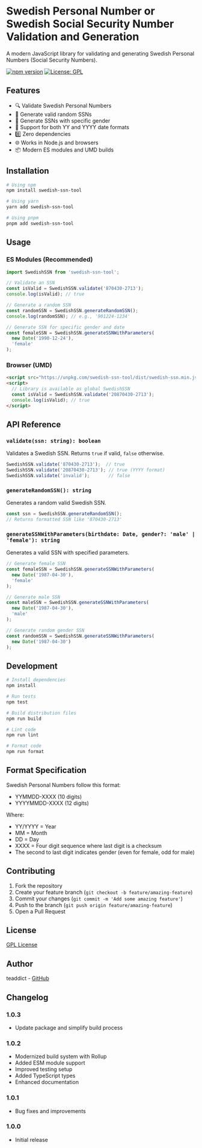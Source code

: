 Swedish Personal Number or Swedish Social Security Number Validation and Generation
===================================

A modern JavaScript library for validating and generating Swedish Personal Numbers (Social Security Numbers).

[![npm version](https://badge.fury.io/js/swedish-ssn-tool.svg)](https://badge.fury.io/js/swedish-ssn-tool)
[![License: GPL](https://img.shields.io/badge/License-GPL-blue.svg)](LICENSE)

## Features

- 🔍 Validate Swedish Personal Numbers
- 🎲 Generate valid random SSNs
- 👥 Generate SSNs with specific gender
- 📅 Support for both YY and YYYY date formats
- 0️⃣ Zero dependencies
- 🌐 Works in Node.js and browsers
- 📦 Modern ES modules and UMD builds

## Installation

```bash
# Using npm
npm install swedish-ssn-tool

# Using yarn
yarn add swedish-ssn-tool

# Using pnpm
pnpm add swedish-ssn-tool
```

## Usage

### ES Modules (Recommended)

```js
import SwedishSSN from 'swedish-ssn-tool';

// Validate an SSN
const isValid = SwedishSSN.validate('870430-2713');
console.log(isValid); // true

// Generate a random SSN
const randomSSN = SwedishSSN.generateRandomSSN();
console.log(randomSSN); // e.g., '901224-1234'

// Generate SSN for specific gender and date
const femaleSSN = SwedishSSN.generateSSNWithParameters(
  new Date('1990-12-24'), 
  'female'
);
```

### Browser (UMD)

```html
<script src="https://unpkg.com/swedish-ssn-tool/dist/swedish-ssn.min.js"></script>
<script>
  // Library is available as global SwedishSSN
  const isValid = SwedishSSN.validate('20870430-2713');
  console.log(isValid); // true
</script>
```

## API Reference

### `validate(ssn: string): boolean`

Validates a Swedish SSN. Returns `true` if valid, `false` otherwise.

```js
SwedishSSN.validate('870430-2713');  // true
SwedishSSN.validate('20870430-2713'); // true (YYYY format)
SwedishSSN.validate('invalid');       // false
```

### `generateRandomSSN(): string`

Generates a random valid Swedish SSN.

```js
const ssn = SwedishSSN.generateRandomSSN();
// Returns formatted SSN like '870430-2713'
```

### `generateSSNWithParameters(birthdate: Date, gender?: 'male' | 'female'): string`

Generates a valid SSN with specified parameters.

```js
// Generate female SSN
const femaleSSN = SwedishSSN.generateSSNWithParameters(
  new Date('1987-04-30'), 
  'female'
);

// Generate male SSN
const maleSSN = SwedishSSN.generateSSNWithParameters(
  new Date('1987-04-30'), 
  'male'
);

// Generate random gender SSN
const randomSSN = SwedishSSN.generateSSNWithParameters(
  new Date('1987-04-30')
);
```

## Development

```bash
# Install dependencies
npm install

# Run tests
npm test

# Build distribution files
npm run build

# Lint code
npm run lint

# Format code
npm run format
```

## Format Specification

Swedish Personal Numbers follow this format:
- YYMMDD-XXXX (10 digits)
- YYYYMMDD-XXXX (12 digits)

Where:
- YY/YYYY = Year
- MM = Month
- DD = Day
- XXXX = Four digit sequence where last digit is a checksum
- The second to last digit indicates gender (even for female, odd for male)

## Contributing

1. Fork the repository
2. Create your feature branch (`git checkout -b feature/amazing-feature`)
3. Commit your changes (`git commit -m 'Add some amazing feature'`)
4. Push to the branch (`git push origin feature/amazing-feature`)
5. Open a Pull Request

## License

[GPL License](LICENSE)

## Author

teaddict - [GitHub](https://github.com/teaddict)

## Changelog

### 1.0.3
- Update package and simplify build process

### 1.0.2
- Modernized build system with Rollup
- Added ESM module support
- Improved testing setup
- Added TypeScript types
- Enhanced documentation

### 1.0.1
- Bug fixes and improvements

### 1.0.0
- Initial release
